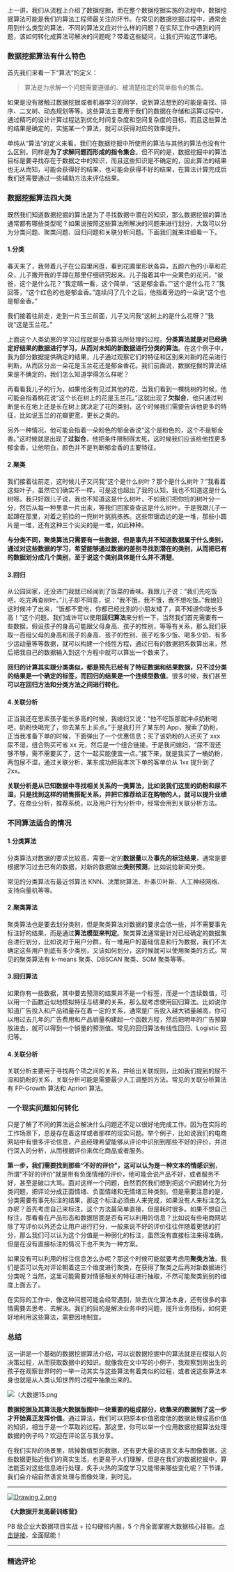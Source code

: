 <p data-nodeid="713" class="">上一讲，我们从流程上介绍了数据挖掘，而在整个数据挖掘实施的流程中，数据挖掘算法可能是我们的算法工程师最关注的环节。在常见的数据挖掘过程中，通常会用到什么类型的算法，不同的算法又应对什么样的问题？在实际工作中遇到的问题，该如何转化成算法可解决的问题呢？带着这些疑问，让我们开始这节课吧。</p>
<h3 data-nodeid="714">数据挖掘算法有什么特色</h3>
<p data-nodeid="715">首先我们来看一下“算法”的定义：</p>
<blockquote data-nodeid="716">
<p data-nodeid="717">算法是为求解一个问题需要遵循的、被清楚指定的简单指令的集合。</p>
</blockquote>
<p data-nodeid="718">如果是没有接触过数据挖掘或者机器学习的同学，说到算法想到的可能是查找、排序、二叉树、动态规划等等。这些算法主要用于我们的数据在存储和运算过程中，通过精巧的设计计算过程达到优化时间复杂度和空间复杂度的目标，而且这些算法的结果是确定的，实施某一个算法，就可以获得对应的效率提升。</p>
<p data-nodeid="719">单纯从“算法”的定义来看，我们在数据挖掘中所使用的算法与其他的算法也没有什么区别，同样是<strong data-nodeid="770">为了求解问题而形成的指令集合</strong>。但不同的是，数据挖掘中的算法目标是要寻找存在于数据之中的知识，而且这些知识是不确定的，因此算法的结果也无从而知，可能会获得好的结果，也可能会获得不好的结果，在算法计算完成后我们还需要通过一些辅助方法来评估结果。</p>
<h3 data-nodeid="720">数据挖掘算法四大类</h3>
<p data-nodeid="721">既然我们知道数据挖掘的算法是为了寻找数据中潜在的知识，那么数据挖掘的算法通常都有哪些类型呢？如果说按照这些算法所解决的问题来进行划分，大致可以分为分类问题、聚类问题、回归问题和关联分析问题。下面我们就来详细看一下。</p>
<h4 data-nodeid="722">1.分类</h4>
<p data-nodeid="723">春天来了，我带着儿子在公园里闲逛，看到花圃里形状各异，五颜六色的小草和花朵，儿子撒开我的手蹲在那里仔细研究起来。儿子指着其中一朵黄色的花问，“爸爸，这个是什么花？”我定睛一看，这个简单，“这是郁金香。”“这个是什么花？”我回答，“这个红色的也是郁金香。”连续问了几个之后，他指着旁边的一朵说“这个也是郁金香。”</p>
<p data-nodeid="724">我们接着往前走，走到一片玉兰前面，儿子又问我“这树上的是什么花呀？”我说“这是玉兰花。”</p>
<p data-nodeid="725">上面这个人类幼崽的学习过程就是分类算法所处理的过程。<strong data-nodeid="781">分类算法就是对已经确定好结果的数据进行学习，从而对未知的新数据进行分类的算法</strong>。在这个例子中，我为部分数据提供确定的结果，儿子通过观察它们的特征和区别来对新的花朵进行判断，从而区分出一朵花是玉兰花还是郁金香花。我们前面说，数据挖掘的算法结果是不确定的，我们怎么知道学得怎么样呢？</p>
<p data-nodeid="726">再看看我儿子的行为，如果他没有见过其他的花，当我们看到一棵桃树的时候，他可能会指着桃花说“这个长在树上的花是玉兰花。”这就出现了<strong data-nodeid="787">欠拟合</strong>，他只通过判断是长在地上还是长在树上就决定了花的类别，这个时候我们需要告诉他更多的特征，比如说玉兰的花瓣更宽，更长之类的。</p>
<p data-nodeid="727">另外一种情况，他可能会指着一朵粉色的郁金香说“这个是粉色的，这个不是郁金香。”这时候就是出现了<strong data-nodeid="793">过拟合</strong>，他把条件限制得太死，这时候我们应该给他找更多郁金香，让他明白，颜色并不是判断郁金香的主要特征。</p>
<h4 data-nodeid="728">2.聚类</h4>
<p data-nodeid="729">我们接着往前走，这时候儿子又问我“这个是什么树叶？那个是什么树叶？”我看着这些叶子，虽然它们确实不一样，可是这也超出了我的认知，我也不知道这是什么树呀。我只好跟儿子说，我也不知道这是什么树叶，不如我们把你捡的树叶分一分，然后从每一种里拿一片出来，等我们回家查查这是什么树叶。于是我跟儿子一起蹲在那里，对着之前捡的一兜树叶挑挑拣拣。这些带锯齿边的是一堆，那些小圆片是一堆，还有这种三个尖尖的是一堆，如此种种。</p>
<p data-nodeid="730"><strong data-nodeid="800">与分类不同，聚类算法只需要有一些数据，但是事先并不知道数据属于什么类别，通过对这些数据的学习，希望能够通过数据的差别寻找到潜在的类别，从而把已有的数据划分成几个类别，至于说这个类别具体是什么并不清楚</strong>。</p>
<h4 data-nodeid="731">3.回归</h4>
<p data-nodeid="732">从公园回家，还没进门我就已经闻到了饭菜的香味。我跟儿子说：“我们先吃饭吧，吃完再查树叶。”儿子却不同意，说：“我不饿，我不饿，我不想吃饭。”我媳妇这时候冲了出来，“饭都不爱吃，你都已经比别的小朋友矮了，真不知道你能长多高！”这个问题。我们或许可以使用<strong data-nodeid="807">回归算法</strong>来分析一下，当然我们首先需要有一些数据，假设孩子的身高可能跟父母身高、孩子的性别，等等有关系，那么我们获取一百组父母的身高和孩子的身高、孩子的性别、孩子吃多少饭、喝多少奶、有多少运动量等等数据，就可以构建一个线性方程，通过已有的数据把系数算出来，然后把我自己的数据输入到这个方程中就可以算出一个数来了。</p>
<p data-nodeid="733"><strong data-nodeid="816">回归的计算其实跟分类类似，都是预先已经有了特征数据和结果数据，只不过分类的结果是一个确定的标签，而回归的结果是一个连续型数值</strong>。很多时候，我们甚至<strong data-nodeid="817">可以在回归方法和分类方法之间进行转化</strong>。</p>
<h4 data-nodeid="734">4.关联分析</h4>
<p data-nodeid="735">正当我还在思索孩子能长多高的时候，我媳妇又说：“他不吃饭那就冲点奶粉喝吧，奶粉快喝完了，你去某东上买点。”于是我打开了某东的 App，搜索了奶粉，正当我准备下单的时候，下面弹出了一个优惠信息：买了该奶粉的人还买了 xxx 尿不湿，组合购买可省 xx 元，然后是一个组合链接。于是我问媳妇，“尿不湿还够不够，需不需要买了，这个一起买能便宜一点。”接下来，就是我买了一桶奶粉，两包尿不湿，通过关联分析，某东成功把我本次下单的客单价从 1xx 提升到了 2xx。</p>
<p data-nodeid="736"><strong data-nodeid="824">关联分析是从已知数据中寻找相关关系的一类算法，比如说我们这里的奶粉和尿不湿，只是找到这样的销售搭配关系，并把它推荐给正在购物的人，就可以提升业绩了</strong>。在商业分析，推荐系统，以及用户行为分析中，经常会用到关联分析方法。</p>
<h3 data-nodeid="737">不同算法适合的情况</h3>
<h4 data-nodeid="738">1.分类算法</h4>
<p data-nodeid="739">分类算法对数据的要求比较高，需要一定的<strong data-nodeid="840">数据量</strong>以及<strong data-nodeid="841">事先的标注结果</strong>，通常是要根据学习过去已有的数据，对新的数据做出<strong data-nodeid="842">类别预测</strong>，比如说给新闻分类。</p>
<p data-nodeid="740">常见的分类算法有最近邻算法 KNN、决策树算法、朴素贝叶斯、人工神经网络、支持向量机等等。</p>
<h4 data-nodeid="741">2.聚类算法</h4>
<p data-nodeid="742">聚类算法也是要去划分类别，但是聚类算法对数据的要求会低一些，并不需要事先标注好的结果，而是通过<strong data-nodeid="850">算法模型来判定</strong>。聚类算法通常是针对已经确定的数据集合进行划分，比如说对于用户分群，有一堆用户的基础信息和行为数据，我们不太确定这些用户到底有多少类别，又该如何划分，这时候就可以使用聚类的方式。常见的聚类算法有 k-means 聚类、DBSCAN 聚类、SOM 聚类等等。</p>
<h4 data-nodeid="743">3.回归算法</h4>
<p data-nodeid="744">如果你有一些数据，其中要去预测的结果并不是一个标签，而是一个连续数值，可以用一个函数近似地模拟特征与结果的关系，那么就考虑使用回归算法。比如说你知道广告投入和产品销量存在着一定的关系，通常是广告投入越大销量越高，你可以用过去几年的广告费用和产品销量构建起一个函数方程，然后把明年的广告预算放进去，就可以得到一个销量的预测值。常见的回归算法有线性回归、Logistic 回归等。</p>
<h4 data-nodeid="745">4.关联分析</h4>
<p data-nodeid="746">关联分析主要用于寻找两个项之间的关系，并给出关联规则，比如我们提到的尿不湿和奶粉的关系，关联分析可能是需要最少人工调整的方法。常见的关联分析算法有 FP-Growth 算法和 Apriori 算法。</p>
<h3 data-nodeid="747">一个现实问题如何转化</h3>
<p data-nodeid="748">只是了解了不同的算法适合解决什么问题还不足以很好地完成工作。因为在实际的工作场景下，总是存在着这样或者那样的现实问题。举个例子，比如说我们的电商网站中有很多评论信息，产品经理希望能够从评论中识别到那些不好的评价，并进行深入的分析，从而根据评价来优化商品或者服务。</p>
<p data-nodeid="749"><strong data-nodeid="861">第一步，我们需要找到那些“不好的评价”，这可以认为是一种文本的情感识别</strong>，所谓“不好的评价”就是带有负面情绪的评价，他可能会说产品不好，或者服务不好，甚至是破口大骂。面对这样一个问题，自然而然我们想到把这个问题转化为分类问题，把评论分成正面情绪、负面情绪和无情绪三种类别。但是需要注意的是，分类需要有事先标注的结果，那这个标注必须由人来完成，如果没有人来标注怎么办呢？首先考虑自己来标注，这个方法最简单直接，但是耗时很多。如果不想自己标注，那看看在产品形态和数据层面是否有可以利用的信息？比如说有些电商网站除了写评价以外还会让用户进行打分，一般来说不好的评价往往伴随着更低的打分，那么我们可以认为这个分值是一种弱化的标注，虽然没有直接标注来得准确，但是在没有直接标注的情况下也不失为一种方案。</p>
<p data-nodeid="750">如果没有可以利用的标注信息怎么办呢？那这个时候可能就要考虑用<strong data-nodeid="867">聚类方法</strong>，我们是否可以先对评论朝着这三个维度进行聚类，在获得了聚类之后再对新数据进行分类呢？当然，这里可能需要对情感相关的特征进行抽取，不然可能聚类到别的维度上面去了。</p>
<p data-nodeid="751">在实际的工作中，像这种问题可能会经常遇到，除去优化算法本身，还有很多的事情需要去思考、去解决。我们的目的是解决业务中的问题，提升业务指标，如何更好地利用这些算法，需要因地制宜。</p>
<h3 data-nodeid="752">总结</h3>
<p data-nodeid="1251">这一讲是一个基础的数据挖掘算法介绍，可以说数据挖掘中的算法就是在模拟人的决策过程，从而获取数据中的知识。就像我在文中写的小例子，我观察到刚出生的孩子在观察世界时的一举一动其实与这些算法有着类似的过程，或者说这些算法本身也就是从人类认知世界的过程中抽象出来的。</p>
<p data-nodeid="1252" class="te-preview-highlight"><img src="https://s0.lgstatic.com/i/image6/M01/23/EB/CioPOWBX93qAcrqdAAV5rV8zWQM330.png" alt="（大数据15.png" data-nodeid="1256"></p>



<p data-nodeid="754"><strong data-nodeid="875">数据挖掘及其算法是大数据版图中一块重要的组成部分，收集来的数据到了这一步才开始真正发挥价值</strong>。通过算法，我们可以把原本价值密度低的数据处理成高价值的知识，相当于是一个萃取的过程。那这里，你可以举一个应用数据挖掘算法处理数据的例子吗？欢迎在评论区与我分享。</p>
<p data-nodeid="755">在我们实际的场景里，除掉数值型的数据，还有更大量的语言文本与图像数据，这些数据更贴近我们的真实生活，也更易于人们理解，但是在我们的数据挖掘中，算法能否对这些信息进行处理，炙手火热的深度学习又能带来哪些变化呢？下节课，我们会介绍自然语言处理与图像处理，到时见。</p>
<hr data-nodeid="756">
<p data-nodeid="757"><a href="https://shenceyun.lagou.com/r/rJs" data-nodeid="881"><img src="https://s0.lgstatic.com/i/image6/M00/00/6D/Cgp9HWAaHaOAI85HAAUCrlmIuEw966.png" alt="Drawing 2.png" data-nodeid="880"></a></p>
<p data-nodeid="758"><strong data-nodeid="885">《大数据开发高薪训练营》</strong></p>
<p data-nodeid="759" class="">PB 级企业大数据项目实战 + 拉勾硬核内推，5 个月全面掌握大数据核心技能。<a href="https://shenceyun.lagou.com/r/rJs" data-nodeid="889">点击链接</a>，全面赋能！</p>

---

### 精选评论


